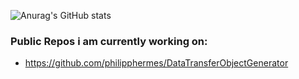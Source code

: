 ![Anurag's GitHub stats](https://github-readme-stats.vercel.app/api?username=philipphermes&show_icons=true&theme=dark)

### Public Repos i am currently working on:
* https://github.com/philipphermes/DataTransferObjectGenerator
